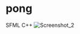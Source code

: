 # pong
SFML C++
![Screenshot_2](https://user-images.githubusercontent.com/52111046/89123309-0c70d600-d4d7-11ea-99ae-17d6dfb8e797.png)
